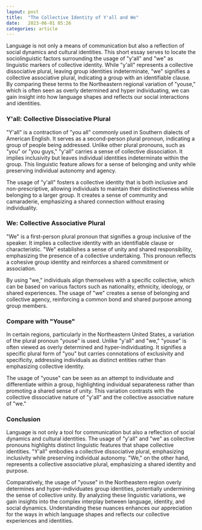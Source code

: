 ```yaml
---
layout: post
title:  "The Collective Identity of Y'all and We"
date:   2023-06-01 05:26
categories: article
---
```


Language is not only a means of communication but also a reflection of social dynamics and cultural identities. This short essay serves to locate the sociolinguistic factors surrounding the usage of "y'all" and "we" as linguistic markers of collective identity. While "y'all" represents a collective dissociative plural, leaving group identities indeterminate, "we" signifies a collective associative plural, indicating a group with an identifiable clause. By comparing these terms to the Northeastern regional variation of "youse," which is often seen as overly determined and hyper individuating, we can gain insight into how language shapes and reflects our social interactions and identities.

### Y'all: Collective Dissociative Plural

"Y'all" is a contraction of "you all" commonly used in Southern dialects of American English. It serves as a second-person plural pronoun, indicating a group of people being addressed. Unlike other plural pronouns, such as "you" or "you guys," "y'all" carries a sense of collective dissociation. It implies inclusivity but leaves individual identities indeterminate within the group. This linguistic feature allows for a sense of belonging and unity while preserving individual autonomy and agency.

The usage of "y'all" fosters a collective identity that is both inclusive and non-prescriptive, allowing individuals to maintain their distinctiveness while belonging to a larger group. It creates a sense of community and camaraderie, emphasizing a shared connection without erasing individuality.

### We: Collective Associative Plural

"We" is a first-person plural pronoun that signifies a group inclusive of the speaker. It implies a collective identity with an identifiable clause or characteristic. "We" establishes a sense of unity and shared responsibility, emphasizing the presence of a collective undertaking. This pronoun reflects a cohesive group identity and reinforces a shared commitment or association.

By using "we," individuals align themselves with a specific collective, which can be based on various factors such as nationality, ethnicity, ideology, or shared experiences. The usage of "we" creates a sense of belonging and collective agency, reinforcing a common bond and shared purpose among group members.

### Compare with "Youse"

In certain regions, particularly in the Northeastern United States, a variation of the plural pronoun "youse" is used. Unlike "y'all" and "we," "youse" is often viewed as overly determined and hyper-individuating. It signifies a specific plural form of "you" but carries connotations of exclusivity and specificity, addressing individuals as distinct entities rather than emphasizing collective identity.

The usage of "youse" can be seen as an attempt to individuate and differentiate within a group, highlighting individual separateness rather than promoting a shared sense of unity. This variation contrasts with the collective dissociative nature of "y'all" and the collective associative nature of "we."

### Conclusion

Language is not only a tool for communication but also a reflection of social dynamics and cultural identities. The usage of "y'all" and "we" as collective pronouns highlights distinct linguistic features that shape collective identities. "Y'all" embodies a collective dissociative plural, emphasizing inclusivity while preserving individual autonomy. "We," on the other hand, represents a collective associative plural, emphasizing a shared identity and purpose.

Comparatively, the usage of "youse" in the Northeastern region overly determines and hyper-individuates group identities, potentially undermining the sense of collective unity. By analyzing these linguistic variations, we gain insights into the complex interplay between language, identity, and social dynamics. Understanding these nuances enhances our appreciation for the ways in which language shapes and reflects our collective experiences and identities.
